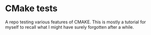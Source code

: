 # CMake tests
A repo testing various features of CMAKE. This is mostly a tutorial for myself to recall what I might have surely forgotten after a while. 
